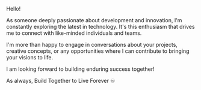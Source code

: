 Hello!

As someone deeply passionate about development and innovation, I'm constantly exploring the latest in technology. It's this enthusiasm that drives me to connect with like-minded individuals and teams.

I'm more than happy to engage in conversations about your projects, creative concepts, or any opportunities where I can contribute to bringing your visions to life.

I am looking forward to building enduring success together!

As always,
Build Together to Live Forever ♾️
